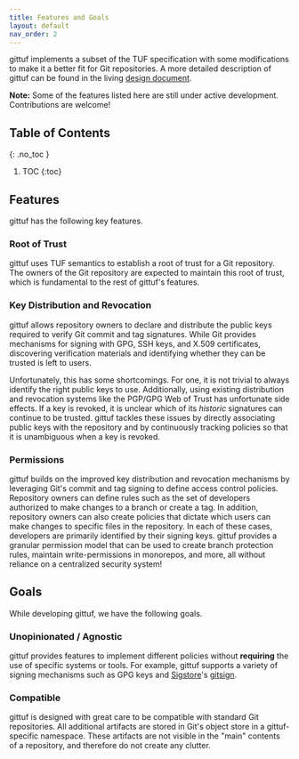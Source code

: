 ```yaml
---
title: Features and Goals
layout: default
nav_order: 2
---
```


gittuf implements a subset of the TUF specification with some modifications to
make it a better fit for Git repositories. A more detailed description of gittuf
can be found in the living [design document].

**Note:** Some of the features listed here are still under active development.
Contributions are welcome!

## Table of Contents
{: .no_toc }

1. TOC
{:toc}

## Features

gittuf has the following key features.

### Root of Trust

gittuf uses TUF semantics to establish a root of trust for a Git repository. The
owners of the Git repository are expected to maintain this root of trust, which
is fundamental to the rest of gittuf's features.

### Key Distribution and Revocation

gittuf allows repository owners to declare and distribute the public keys
required to verify Git commit and tag signatures. While Git provides mechanisms
for signing with GPG, SSH keys, and X.509 certificates, discovering verification
materials and identifying whether they can be trusted is left to users.

Unfortunately, this has some shortcomings. For one, it is not trivial to always
identify the right public keys to use. Additionally, using existing distribution
and revocation systems like the PGP/GPG Web of Trust has unfortunate side
effects. If a key is revoked, it is unclear which of its _historic_ signatures
can continue to be trusted. gittuf tackles these issues by directly associating
public keys with the repository and by continuously tracking policies so that it
is unambiguous when a key is revoked.

### Permissions

gittuf builds on the improved key distribution and revocation mechanisms by
leveraging Git's commit and tag signing to define access control policies.
Repository owners can define rules such as the set of developers authorized to
make changes to a branch or create a tag. In addition, repository owners can
also create policies that dictate which users can make changes to specific files
in the repository. In each of these cases, developers are primarily identified
by their signing keys. gittuf provides a granular permission model that can be
used to create branch protection rules, maintain write-permissions in monorepos,
and more, all without reliance on a centralized security system!

## Goals

While developing gittuf, we have the following goals.

### Unopinionated / Agnostic

gittuf provides features to implement different policies without **requiring**
the use of specific systems or tools. For example, gittuf supports a variety of
signing mechanisms such as GPG keys and [Sigstore]'s [gitsign].

### Compatible

gittuf is designed with great care to be compatible with standard Git
repositories. All additional artifacts are stored in Git's object store in a
gittuf-specific namespace. These artifacts are not visible in the "main"
contents of a repository, and therefore do not create any clutter.


[design document]: https://github.com/gittuf/gittuf/blob/main/docs/design-document.md
[Sigstore]: https://sigstore.dev
[gitsign]: https://github.com/sigstore/gitsign
